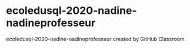 # ecoledusql-2020-nadine-nadineprofesseur
ecoledusql-2020-nadine-nadineprofesseur created by GitHub Classroom
